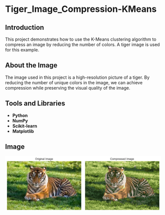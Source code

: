 # Tiger_Image_Compression-KMeans

## Introduction
This project demonstrates how to use the K-Means clustering algorithm to compress an image by reducing the number of colors. A tiger image is used for this example.  

## About the Image
The image used in this project is a high-resolution picture of a tiger. By reducing the number of unique colors in the image, we can achieve compression while preserving the visual quality of the image.  

## Tools and Libraries
- **Python**  
- **NumPy**  
- **Scikit-learn**  
- **Matplotlib**  

## Image
![tiger](./tiger.png)  
